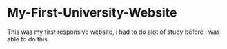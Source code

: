 # My-First-University-Website
This was my first responsive website, i had to do alot of study before i was able to do this
